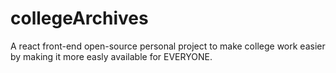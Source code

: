 # collegeArchives
A react front-end open-source personal project to make college work easier by making it more easly available for EVERYONE.
